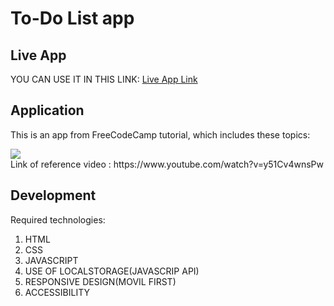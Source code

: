 # To-Do List app

## Live App

YOU CAN USE IT IN THIS LINK: [Live App Link](https://rvjonh-todo-list.netlify.app/)

## Application

This is an app from FreeCodeCamp tutorial, which includes these topics:

<img src="https://img.youtube.com/vi/y51Cv4wnsPw/sddefault.jpg" >
<br />
Link of reference video : https://www.youtube.com/watch?v=y51Cv4wnsPw

## Development

Required technologies:

1. HTML
2. CSS
3. JAVASCRIPT
4. USE OF LOCALSTORAGE(JAVASCRIP API)
5. RESPONSIVE DESIGN(MOVIL FIRST)
6. ACCESSIBILITY
